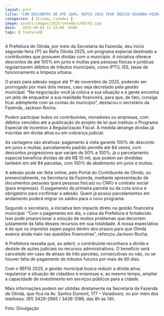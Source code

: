 ```yaml
---
layout: post
title: "COM DESCONTOS DE ATÉ 100%, REFIS 2025 TEVE INÍCIO SEGUNDA-FEIRA (01) EM OLINDA"
categories: [ Olinda, Cidades ]
image: assets/images/2025/setembro/05/02.jpg
date:   2025-09-05 11:35:00 -0300
tags: [ featured]
---
```

A Prefeitura de Olinda, por meio da Secretaria da Fazenda, deu início segunda-feira (1º) ao Refis Olinda 2025, um programa especial destinado a contribuintes que possuem dívidas com o município. A iniciativa oferece descontos de até 100% em juros e multas para pessoas físicas e jurídicas regularizarem débitos de tributos municipais, como IPTU, ISS, taxas de funcionamento e limpeza urbana.

O prazo para adesão segue até 1º de novembro de 2025, podendo ser prorrogado por mais dois meses, caso seja decretado pela gestão municipal. “Na negociação você já coloca a sua situação e a gente encontra um jeito de enquadrar a sua realidade financeira, para que, de fato, consiga ficar adimplente com as contas do município”, destacou o secretário da Fazenda, Jackson Rocha.

Podem participar todos os contribuintes, moradores ou empresas, com débitos vencidos até a publicação do projeto de lei que instituiu o Programa Especial de Incentivo à Regularização Fiscal. A medida abrange dívidas já inscritas em dívida ativa ou em cobrança judicial.

As vantagens são atrativas: pagamento à vista garante 100% de desconto em juros e multas; parcelamento padrão permite até 84 vezes, com descontos progressivos que variam de 50% a 100%; já o parcelamento especial beneficia dívidas de até R$ 10 mil, que podem ser divididas também em até 84 parcelas, com 100% de abatimento em juros e multas.

A adesão pode ser feita online, pelo Portal do Contribuinte de Olinda, ou presencialmente, na Secretaria da Fazenda, mediante apresentação de documentos pessoais (para pessoas físicas) ou CNPJ e contrato social (para empresas). O pagamento da primeira parcela ou da cota única é obrigatório para confirmar a adesão. Quem já possui parcelamentos em andamento poderá migrar os saldos para o novo programa.

Segundo o secretário, a iniciativa tem impacto direto na gestão financeira municipal. “Com o pagamento em dia, o caixa da Prefeitura é fortalecido. Isso pode proporcionar a solução de muitos problemas que decorrem justamente da falta desses recursos em sua totalidade. A nossa expectativa é de que os impostos sejam pagos dentro dos prazos para que Olinda avance ainda mais nas questões financeiras”, reforçou Jackson Rocha.

A Prefeitura ressalta que, ao aderir, o contribuinte reconhece a dívida e desiste de ações judiciais ou recursos administrativos. O benefício será cancelado em caso de atraso de três parcelas, consecutivas ou não, ou se houver falta de pagamento de tributos futuros por mais de 90 dias.

Com o REFIS 2025, a gestão municipal busca reduzir a dívida ativa, regularizar a situação de cidadãos e empresas e, ao mesmo tempo, ampliar a capacidade de investimento em serviços públicos para a cidade.

Mais informações podem ser obtidas diretamente na Secretaria da Fazenda de Olinda, que fica na Av. Santos Dumont, 177 – Varadouro; ou por meio dos telefones: (81) 3429-2965 / 3439-3186, das 8h às 14h.

Foto: Divulgação